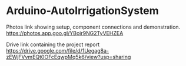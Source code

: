 # Arduino-AutoIrrigationSystem

Photos link showing setup, component connections and demonstration.
https://photos.app.goo.gl/YBoir9NG2TyVEHZEA

Drive link containing the project report
https://drive.google.com/file/d/1Uegag8a-zEWjFVvmEQt0OFcEqwpMq5k6/view?usp=sharing

